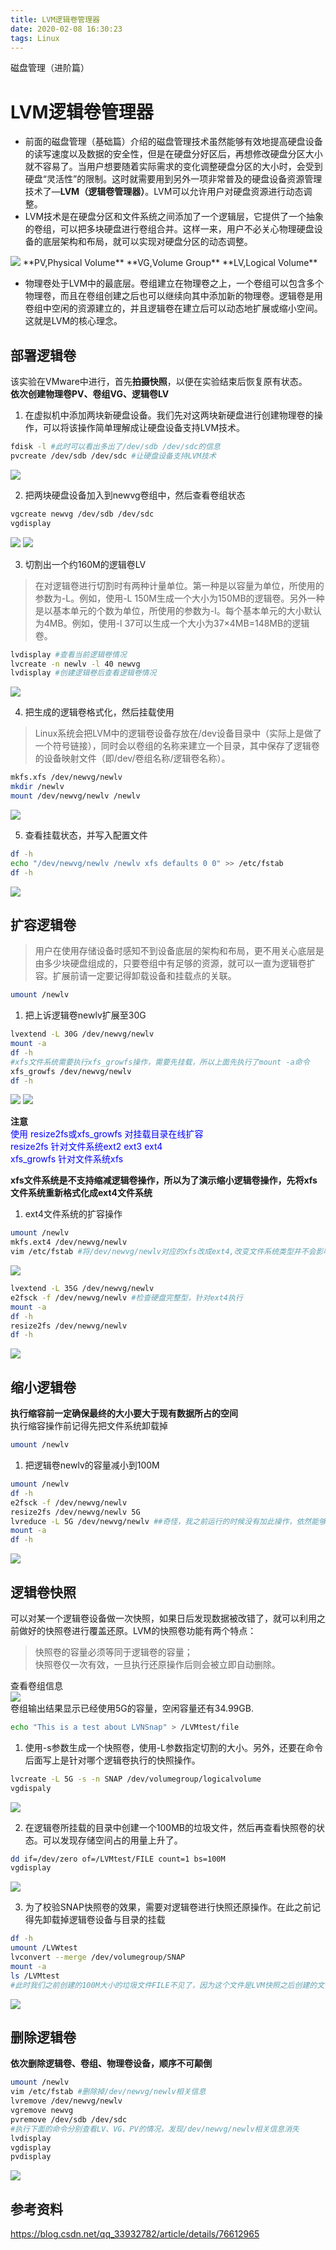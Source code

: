 ```yaml
---
title: LVM逻辑卷管理器
date: 2020-02-08 16:30:23
tags: Linux
---
```


磁盘管理（进阶篇）

<!--more-->

# LVM逻辑卷管理器  
- 前面的磁盘管理（基础篇）介绍的磁盘管理技术虽然能够有效地提高硬盘设备的读写速度以及数据的安全性，但是在硬盘分好区后，再想修改硬盘分区大小就不容易了。当用户想要随着实际需求的变化调整硬盘分区的大小时，会受到硬盘“灵活性”的限制。这时就需要用到另外一项非常普及的硬盘设备资源管理技术了—**LVM（逻辑卷管理器）**。LVM可以允许用户对硬盘资源进行动态调整。  
- LVM技术是在硬盘分区和文件系统之间添加了一个逻辑层，它提供了一个抽象的卷组，可以把多块硬盘进行卷组合并。这样一来，用户不必关心物理硬盘设备的底层架构和布局，就可以实现对硬盘分区的动态调整。  
<img src="https://blog-image-host.oss-cn-shanghai.aliyuncs.com/gyqblog/LVMstructure.JPG"/>
**PV,Physical Volume**  
**VG,Volume Group**  
**LV,Logical Volume** 

- 物理卷处于LVM中的最底层。卷组建立在物理卷之上，一个卷组可以包含多个物理卷，而且在卷组创建之后也可以继续向其中添加新的物理卷。逻辑卷是用卷组中空闲的资源建立的，并且逻辑卷在建立后可以动态地扩展或缩小空间。这就是LVM的核心理念。 

## 部署逻辑卷  
该实验在VMware中进行，首先**拍摄快照**，以便在实验结束后恢复原有状态。  
**依次创建物理卷PV、卷组VG、逻辑卷LV**  

1. 在虚拟机中添加两块新硬盘设备。我们先对这两块新硬盘进行创建物理卷的操作，可以将该操作简单理解成让硬盘设备支持LVM技术。

```bash
fdisk -l #此时可以看出多出了/dev/sdb /dev/sdc的信息
pvcreate /dev/sdb /dev/sdc #让硬盘设备支持LVM技术
```

<img src="https://blog-image-host.oss-cn-shanghai.aliyuncs.com/gyqblog/pvcreate.JPG"/>


2. 把两块硬盘设备加入到newvg卷组中，然后查看卷组状态  

```bash
vgcreate newvg /dev/sdb /dev/sdc
vgdisplay
```

<img src="https://blog-image-host.oss-cn-shanghai.aliyuncs.com/gyqblog/vgcreate.JPG"/>
<img src="https://blog-image-host.oss-cn-shanghai.aliyuncs.com/gyqblog/vgdispaly.JPG"/>

3. 切割出一个约160M的逻辑卷LV  
> 在对逻辑卷进行切割时有两种计量单位。第一种是以容量为单位，所使用的参数为-L。例如，使用-L 150M生成一个大小为150MB的逻辑卷。另外一种是以基本单元的个数为单位，所使用的参数为-l。每个基本单元的大小默认为4MB。例如，使用-l 37可以生成一个大小为37×4MB=148MB的逻辑卷。

```bash
lvdisplay #查看当前逻辑卷情况
lvcreate -n newlv -l 40 newvg
lvdisplay #创建逻辑卷后查看逻辑卷情况
```

<img src="https://blog-image-host.oss-cn-shanghai.aliyuncs.com/gyqblog/lvcre.dis..JPG"/>

4. 把生成的逻辑卷格式化，然后挂载使用
> Linux系统会把LVM中的逻辑卷设备存放在/dev设备目录中（实际上是做了一个符号链接），同时会以卷组的名称来建立一个目录，其中保存了逻辑卷的设备映射文件（即/dev/卷组名称/逻辑卷名称）。  

```bash
mkfs.xfs /dev/newvg/newlv
mkdir /newlv
mount /dev/newvg/newlv /newlv
```

<img src="https://blog-image-host.oss-cn-shanghai.aliyuncs.com/gyqblog/lvmkfsmount.JPG"/>

5. 查看挂载状态，并写入配置文件  

```bash
df -h
echo "/dev/newvg/newlv /newlv xfs defaults 0 0" >> /etc/fstab
df -h
```

<img src="https://blog-image-host.oss-cn-shanghai.aliyuncs.com/gyqblog/df_h.JPG"/>

## 扩容逻辑卷   
> 用户在使用存储设备时感知不到设备底层的架构和布局，更不用关心底层是由多少块硬盘组成的，只要卷组中有足够的资源，就可以一直为逻辑卷扩容。扩展前请一定要记得卸载设备和挂载点的关联。  
 
```bash
umount /newlv
```

1. 把上诉逻辑卷newlv扩展至30G  

```bash
lvextend -L 30G /dev/newvg/newlv
mount -a
df -h
#xfs文件系统需要执行xfs_growfs操作，需要先挂载，所以上面先执行了mount -a命令
xfs_growfs /dev/newvg/newlv
df -h
```

<img src="https://blog-image-host.oss-cn-shanghai.aliyuncs.com/gyqblog/lvextend.JPG"/>
<img src="https://blog-image-host.oss-cn-shanghai.aliyuncs.com/gyqblog/lvextendresult.JPG"/>

**注意**  
<font color=blue>使用 resize2fs或xfs_growfs 对挂载目录在线扩容</font>  
<font color=blue>resize2fs 针对文件系统ext2 ext3 ext4</font>  
<font color=blue>xfs_growfs 针对文件系统xfs</font>

**xfs文件系统是不支持缩减逻辑卷操作，所以为了演示缩小逻辑卷操作，先将xfs文件系统重新格式化成ext4文件系统** 

1. ext4文件系统的扩容操作  

```bash
umount /newlv
mkfs.ext4 /dev/newvg/newlv
vim /etc/fstab #将/dev/newvg/newlv对应的xfs改成ext4,改变文件系统类型并不会影响磁盘上的数据
```

<img src="https://blog-image-host.oss-cn-shanghai.aliyuncs.com/gyqblog/trans..JPG"/>

```bash
lvextend -L 35G /dev/newvg/newlv
e2fsck -f /dev/newvg/newlv #检查硬盘完整型，针对ext4执行
mount -a
df -h
resize2fs /dev/newvg/newlv
df -h
```

<img src="https://blog-image-host.oss-cn-shanghai.aliyuncs.com/gyqblog/ext4lvextend.JPG"/>





## 缩小逻辑卷  
**执行缩容前一定确保最终的大小要大于现有数据所占的空间**  
执行缩容操作前记得先把文件系统卸载掉  

```bash
umount /newlv
```

1. 把逻辑卷newlv的容量减小到100M  

```bash
umount /newlv
df -h
e2fsck -f /dev/newvg/newlv
resize2fs /dev/newvg/newlv 5G  
lvreduce -L 5G /dev/newvg/newlv ##奇怪，我之前运行的时候没有加此操作，依然能够成功
mount -a
df -h
```

<img src="https://blog-image-host.oss-cn-shanghai.aliyuncs.com/gyqblog/ext4lvreduce.JPG"/>

## 逻辑卷快照  
可以对某一个逻辑卷设备做一次快照，如果日后发现数据被改错了，就可以利用之前做好的快照卷进行覆盖还原。LVM的快照卷功能有两个特点：   
> 快照卷的容量必须等同于逻辑卷的容量；  
 快照卷仅一次有效，一旦执行还原操作后则会被立即自动删除。

查看卷组信息  
<img src="https://blog-image-host.oss-cn-shanghai.aliyuncs.com/gyqblog/vgdisplaysnap1.JPG"/>   
卷组输出结果显示已经使用5G的容量，空闲容量还有34.99GB.  

```bash
echo "This is a test about LVNSnap" > /LVMtest/file  
```

1. 使用-s参数生成一个快照卷，使用-L参数指定切割的大小。另外，还要在命令后面写上是针对哪个逻辑卷执行的快照操作。  

```bash
lvcreate -L 5G -s -n SNAP /dev/volumegroup/logicalvolume
vgdispaly
```

<img src="https://blog-image-host.oss-cn-shanghai.aliyuncs.com/gyqblog/vgdisplaysnap2.JPG"/>

2. 在逻辑卷所挂载的目录中创建一个100MB的垃圾文件，然后再查看快照卷的状态。可以发现存储空间占的用量上升了。  

```bash
dd if=/dev/zero of=/LVMtest/FILE count=1 bs=100M
vgdisplay
```

<img src="https://blog-image-host.oss-cn-shanghai.aliyuncs.com/gyqblog/vgdisplaysnap3.JPG"/>

3. 为了校验SNAP快照卷的效果，需要对逻辑卷进行快照还原操作。在此之前记得先卸载掉逻辑卷设备与目录的挂载

```bash
df -h
umount /LVWtest
lvconvert --merge /dev/volumegroup/SNAP 
mount -a
ls /LVMtest 
#此时我们之前创建的100M大小的垃圾文件FILE不见了，因为这个文件是LVM快照之后创建的文件
```

<img src="https://blog-image-host.oss-cn-shanghai.aliyuncs.com/gyqblog/SNAPlvm.JPG"/>


## 删除逻辑卷  
**依次删除逻辑卷、卷组、物理卷设备，顺序不可颠倒**  

```bash
umount /newlv
vim /etc/fstab #删除掉/dev/newvg/newlv相关信息
lvremove /dev/newvg/newlv
vgremove newvg
pvremove /dev/sdb /dev/sdc
#执行下面的命令分别查看LV、VG、PV的情况，发现/dev/newvg/newlv相关信息消失
lvdisplay
vgdisplay
pvdisplay
```

<img src="https://blog-image-host.oss-cn-shanghai.aliyuncs.com/gyqblog/removelvm.JPG"/>



## 参考资料
https://blog.csdn.net/qq_33932782/article/details/76612965